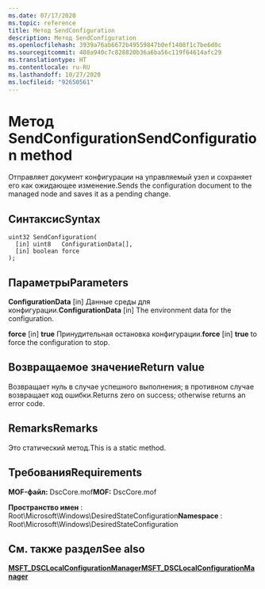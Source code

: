 ```yaml
---
ms.date: 07/17/2020
ms.topic: reference
title: Метод SendConfiguration
description: Метод SendConfiguration
ms.openlocfilehash: 3939a76ab6672b49559847b0ef1408f1c7be6d0c
ms.sourcegitcommit: 488a940c7c828820b36a6ba56c119f64614afc29
ms.translationtype: HT
ms.contentlocale: ru-RU
ms.lasthandoff: 10/27/2020
ms.locfileid: "92650561"
---
```

# <a name="sendconfiguration-method"></a><span data-ttu-id="14130-103">Метод SendConfiguration</span><span class="sxs-lookup"><span data-stu-id="14130-103">SendConfiguration method</span></span>

<span data-ttu-id="14130-104">Отправляет документ конфигурации на управляемый узел и сохраняет его как ожидающее изменение.</span><span class="sxs-lookup"><span data-stu-id="14130-104">Sends the configuration document to the managed node and saves it as a pending change.</span></span>

## <a name="syntax"></a><span data-ttu-id="14130-105">Синтаксис</span><span class="sxs-lookup"><span data-stu-id="14130-105">Syntax</span></span>

```mof
uint32 SendConfiguration(
  [in] uint8   ConfigurationData[],
  [in] boolean force
);
```

## <a name="parameters"></a><span data-ttu-id="14130-106">Параметры</span><span class="sxs-lookup"><span data-stu-id="14130-106">Parameters</span></span>

<span data-ttu-id="14130-107">**ConfigurationData** \[in\] Данные среды для конфигурации.</span><span class="sxs-lookup"><span data-stu-id="14130-107">**ConfigurationData** \[in\] The environment data for the configuration.</span></span>

<span data-ttu-id="14130-108">**force** \[in\] **true** Принудительная остановка конфигурации.</span><span class="sxs-lookup"><span data-stu-id="14130-108">**force** \[in\] **true** to force the configuration to stop.</span></span>

## <a name="return-value"></a><span data-ttu-id="14130-109">Возвращаемое значение</span><span class="sxs-lookup"><span data-stu-id="14130-109">Return value</span></span>

<span data-ttu-id="14130-110">Возвращает нуль в случае успешного выполнения; в противном случае возвращает код ошибки.</span><span class="sxs-lookup"><span data-stu-id="14130-110">Returns zero on success; otherwise returns an error code.</span></span>

## <a name="remarks"></a><span data-ttu-id="14130-111">Remarks</span><span class="sxs-lookup"><span data-stu-id="14130-111">Remarks</span></span>

<span data-ttu-id="14130-112">Это статический метод.</span><span class="sxs-lookup"><span data-stu-id="14130-112">This is a static method.</span></span>

## <a name="requirements"></a><span data-ttu-id="14130-113">Требования</span><span class="sxs-lookup"><span data-stu-id="14130-113">Requirements</span></span>

<span data-ttu-id="14130-114">**MOF-файл:** DscCore.mof</span><span class="sxs-lookup"><span data-stu-id="14130-114">**MOF:** DscCore.mof</span></span>

<span data-ttu-id="14130-115">**Пространство имен** : Root\Microsoft\Windows\DesiredStateConfiguration</span><span class="sxs-lookup"><span data-stu-id="14130-115">**Namespace** : Root\Microsoft\Windows\DesiredStateConfiguration</span></span>

## <a name="see-also"></a><span data-ttu-id="14130-116">См. также раздел</span><span class="sxs-lookup"><span data-stu-id="14130-116">See also</span></span>

[<span data-ttu-id="14130-117">**MSFT_DSCLocalConfigurationManager**</span><span class="sxs-lookup"><span data-stu-id="14130-117">**MSFT_DSCLocalConfigurationManager**</span></span>](msft-dsclocalconfigurationmanager.md)
